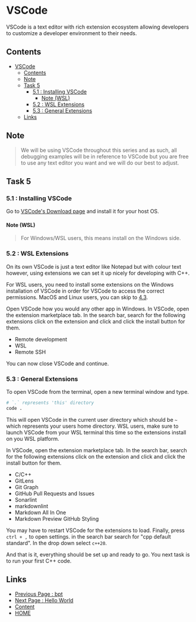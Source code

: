 # VSCode

VSCode is a text editor with rich extension ecosystem allowing developers to customize a developer environment to their needs.

## Contents

- [VSCode](#vscode)
  - [Contents](#contents)
  - [Note](#note)
  - [Task 5](#task-5)
    - [5.1 : Installing VSCode](#51--installing-vscode)
      - [Note (WSL)](#note-wsl)
    - [5.2 : WSL Extensions](#52--wsl-extensions)
    - [5.3 : General Extensions](#53--general-extensions)
  - [Links](#links)

## Note

> We will be using VSCode throughout this series and as such, all debugging examples will be in reference to VSCode but you are free to use any text editor you want and we will do our best to adjust.

## Task 5

### 5.1 : Installing VSCode

Go to [VSCode's Download page](https://code.visualstudio.com/download) and install it for your host OS.

#### Note (WSL)

> For Windows/WSL users, this means install on the Windows side.

### 5.2 : WSL Extensions

On its own VSCode is just a text editor like Notepad but with colour text however, using extensions we can set it up nicely for developing with C++.

For WSL users, you need to install some extensions on the Windows installation of VSCode in order for VSCode to access the correct permissions. MacOS and Linux users, you can skip to [4.3](#53--general-extensions).

Open VSCode how you would any other app in Windows. In VSCode, open the extension marketplace tab. In the search bar, search for the following extensions click on the extension and click and click the install button for them.

- Remote development
- WSL
- Remote SSH

You can now close VSCode and continue.

### 5.3 : General Extensions

To open VSCode from the terminal, open a new terminal window and type.

```sh
# `.` represents 'this' directory
code .
```

This will open VSCode in the current user directory which should be `~` which represents your users home directory. WSL users, make sure to launch VSCode from your WSL terminal this time so the extensions install on you WSL platform.

In VSCode, open the extension marketplace tab. In the search bar, search for the following extensions click on the extension and click and click the install button for them.

- C/C++
- GitLens
- Git Graph
- GitHub Pull Requests and Issues
- Sonarlint
- markdownlint
- Markdown All In One
- Markdown Preview GitHub Styling

You may have to restart VSCode for the extensions to load. Finally, press `ctrl + ,` to open settings. in the search bar search for "cpp default standard". In the drop down select `c++20`.

And that is it, everything should be set up and ready to go. You next task is to run your first C++ code.

## Links

- [Previous Page : bpt](/content/part1/tasks/bpt.md)
- [Next Page : Hello World](/content/part1/tasks/helloworld.md)
- [Content](/content/README.md)
- [HOME](/README.md)
